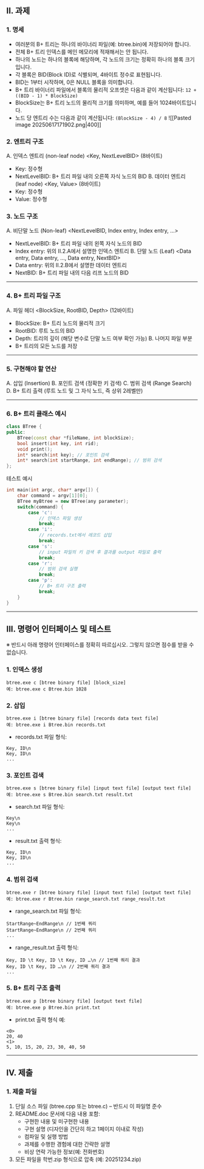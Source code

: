 ## II. 과제
### 1. 명세
- 여러분의 B+ 트리는 하나의 바이너리 파일(예: btree.bin)에 저장되어야 합니다.
- 전체 B+ 트리 인덱스를 메인 메모리에 적재해서는 안 됩니다.
- 하나의 노드는 하나의 블록에 해당하며, 각 노드의 크기는 정확히 하나의 블록 크기입니다.
- 각 블록은 BID(Block ID)로 식별되며, 4바이트 정수로 표현됩니다.
- BID는 1부터 시작하며, 0은 NULL 블록을 의미합니다.
- B+ 트리 바이너리 파일에서 블록의 물리적 오프셋은 다음과 같이 계산됩니다:
    `12 + ((BID - 1) * BlockSize)`
- BlockSize는 B+ 트리 노드의 물리적 크기를 의미하며, 예를 들어 1024바이트입니다.
- 노드 당 엔트리 수는 다음과 같이 계산됩니다:
    `(BlockSize - 4) / 8`
![[Pasted image 20250617171902.png|400]]
### 2. 엔트리 구조
A. 인덱스 엔트리 (non-leaf node)
<Key, NextLevelBID> (8바이트)
- Key: 정수형
- NextLevelBID: B+ 트리 파일 내의 오른쪽 자식 노드의 BID
B. 데이터 엔트리 (leaf node)
<Key, Value> (8바이트)
- Key: 정수형
- Value: 정수형
### 3. 노드 구조
A. 비단말 노드 (Non-leaf)
<NextLevelBID, Index entry, Index entry, …>
- NextLevelBID: B+ 트리 파일 내의 왼쪽 자식 노드의 BID
- Index entry: 위의 II.2.A에서 설명한 인덱스 엔트리
B. 단말 노드 (Leaf)
<Data entry, Data entry, …, Data entry, NextBID>
- Data entry: 위의 II.2.B에서 설명한 데이터 엔트리
- NextBID: B+ 트리 파일 내의 다음 리프 노드의 BID
---
### 4. B+ 트리 파일 구조
A. 파일 헤더
<BlockSize, RootBID, Depth> (12바이트)
- BlockSize: B+ 트리 노드의 물리적 크기
- RootBID: 루트 노드의 BID 
- Depth: 트리의 깊이 (해당 변수로 단말 노드 여부 확인 가능)
B. 나머지 파일 부분
- B+ 트리의 모든 노드를 저장
---
### 5. 구현해야 할 연산
A. 삽입 (Insertion)
B. 포인트 검색 (정확한 키 검색)
C. 범위 검색 (Range Search)
D. B+ 트리 출력 (루트 노드 및 그 자식 노드, 즉 상위 2레벨만)

---
### 6. B+ 트리 클래스 예시

```cpp
class BTree {
public:
    BTree(const char *fileName, int blockSize);
    bool insert(int key, int rid);
    void print();
    int* search(int key); // 포인트 검색
    int* search(int startRange, int endRange); // 범위 검색
};
```

테스트 예시
```cpp
int main(int argc, char* argv[]) {
    char command = argv[1][0];
    BTree myBtree = new BTree(any parameter);
    switch(command) {
        case 'c':
            // 인덱스 파일 생성
            break;
        case 'i':
            // records.txt에서 레코드 삽입
            break;
        case 's':
            // input 파일의 키 검색 후 결과를 output 파일로 출력
            break;
        case 'r':
            // 범위 검색 실행
            break;
        case 'p':
            // B+ 트리 구조 출력
            break;
    }
}
```

---
## III. 명령어 인터페이스 및 테스트

※ 반드시 아래 명령어 인터페이스를 정확히 따르십시오. 그렇지 않으면 점수를 받을 수 없습니다.
### 1. 인덱스 생성
```
btree.exe c [btree binary file] [block_size]
예: btree.exe c Btree.bin 1028
```
### 2. 삽입
```
btree.exe i [btree binary file] [records data text file]
예: btree.exe i Btree.bin records.txt
```
- records.txt 파일 형식:
```
Key, ID\n
Key, ID\n
...
```
### 3. 포인트 검색
```
btree.exe s [btree binary file] [input text file] [output text file]
예: btree.exe s Btree.bin search.txt result.txt
```
- search.txt 파일 형식:
```
Key\n
Key\n
...
```
- result.txt 출력 형식:
```
Key, ID\n
Key, ID\n
...
```
### 4. 범위 검색
```
btree.exe r [btree binary file] [input text file] [output text file]
예: btree.exe r Btree.bin range_search.txt range_result.txt
```
- range_search.txt 파일 형식:
```
StartRange~EndRange\n // 1번째 쿼리
StartRange~EndRange\n // 2번째 쿼리
...
```
- range_result.txt 출력 형식:
```
Key, ID \t Key, ID \t Key, ID …\n // 1번째 쿼리 결과
Key, ID \t Key, ID …\n // 2번째 쿼리 결과
...
```
### 5. B+ 트리 구조 출력
```
btree.exe p [btree binary file] [output text file]
예: btree.exe p Btree.bin print.txt
```
- print.txt 출력 형식 예:
```
<0>
20, 40
<1>
5, 10, 15, 20, 23, 30, 40, 50
```
---

## IV. 제출
### 1. 제출 파일
1. 단일 소스 파일 (btree.cpp 또는 btree.c) – 반드시 이 파일명 준수
2. README.doc 문서에 다음 내용 포함:
    - 구현한 내용 및 미구현한 내용
    - 구현 설명 (디자인을 간단히 하고 1페이지 이내로 작성)
    - 컴파일 및 실행 방법
    - 과제를 수행한 경험에 대한 간략한 설명
    - 비상 연락 가능한 정보(예: 전화번호)
3. 모든 파일을 학번.zip 형식으로 압축 (예: 20251234.zip)